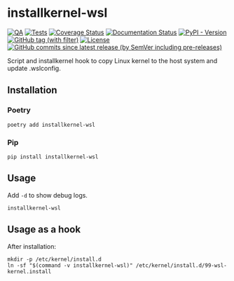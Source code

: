 # installkernel-wsl

[![QA](https://github.com/Tatsh/installkernel-wsl/actions/workflows/qa.yml/badge.svg)](https://github.com/Tatsh/installkernel-wsl/actions/workflows/qa.yml)
[![Tests](https://github.com/Tatsh/installkernel-wsl/actions/workflows/tests.yml/badge.svg)](https://github.com/Tatsh/installkernel-wsl/actions/workflows/tests.yml)
[![Coverage Status](https://coveralls.io/repos/github/Tatsh/installkernel-wsl/badge.svg?branch=master)](https://coveralls.io/github/Tatsh/installkernel-wsl?branch=master)
[![Documentation Status](https://readthedocs.org/projects/installkernel-wsl/badge/?version=latest)](https://installkernel-wsl.readthedocs.org/?badge=latest)
[![PyPI - Version](https://img.shields.io/pypi/v/installkernel-wsl)](https://pypi.org/project/installkernel-wsl/)
[![GitHub tag (with filter)](https://img.shields.io/github/v/tag/Tatsh/installkernel-wsl)](https://github.com/Tatsh/installkernel-wsl/tags)
[![License](https://img.shields.io/github/license/Tatsh/installkernel-wsl)](https://github.com/Tatsh/installkernel-wsl/blob/master/LICENSE.txt)
[![GitHub commits since latest release (by SemVer including pre-releases)](https://img.shields.io/github/commits-since/Tatsh/installkernel-wsl/v0.0.1/master)](https://github.com/Tatsh/installkernel-wsl/compare/v0.0.1...master)

Script and installkernel hook to copy Linux kernel to the host system and update .wslconfig.

## Installation

### Poetry

```shell
poetry add installkernel-wsl
```

### Pip

```shell
pip install installkernel-wsl
```

## Usage

Add `-d` to show debug logs.

```shell
installkernel-wsl
```

## Usage as a hook

After installation:

```shell
mkdir -p /etc/kernel/install.d
ln -sf "$(command -v installkernel-wsl)" /etc/kernel/install.d/99-wsl-kernel.install
```
